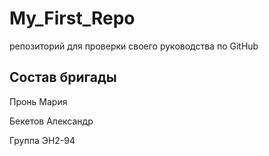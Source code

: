 # My_First_Repo
репозиторий для проверки своего руководства по GitHub

## Состав бригады
Пронь Мария

Бекетов Александр

Группа ЭН2-94
